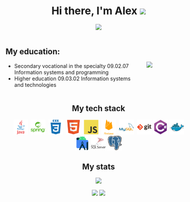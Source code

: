<h1 align="center">
  Hi there, I'm <a target="_blank">Alex</a>
  <img src="https://i.giphy.com/media/v1.Y2lkPTc5MGI3NjExZ2s0am42cWJjdjYxc3pmdTg4ZTE5aW4xcXp5cTN2dGp0dHhycTB0YyZlcD12MV9pbnRlcm5hbF9naWZfYnlfaWQmY3Q9cw/bx3Cvt88j7PtM4SOaS/giphy.gif" width="32" />
</h1>

<p align="center">
  <img src="https://i.giphy.com/media/v1.Y2lkPTc5MGI3NjExcW5wemJzdWxtYjRod29yand3aWkzNDdwand4Njh3bXV3bDdvZXp2aSZlcD12MV9pbnRlcm5hbF9naWZfYnlfaWQmY3Q9cw/SHjOSDkKZ18qOHA5B5/giphy.gif" width="200" />
</p>

<div style="display: flex; align-items: center;">

  <div>
    <h2>My education:</h2>
    <ul>
      <li>Secondary vocational in the specialty 09.02.07 Information systems and programming</li>
      <li>Higher education 09.03.02 Information systems and technologies</li>
    </ul>
  </div>

  <img align="right" src="https://i.giphy.com/media/v1.Y2lkPTc5MGI3NjExYTkxMXZvZ2Jpcmplcnd4Y2phMWFxdGMwYjAwMzIxN3kyOGwzMGM5cSZlcD12MV9pbnRlcm5hbF9naWZfYnlfaWQmY3Q9cw/jzuSsejVh8EYRfdOTz/giphy.gif" width="200" style="margin-left: 20px;" />

</div>

<div style="text-align: center;">
  <h2>My tech stack</h2>
  <div align="center">
    <img src="https://github.com/devicons/devicon/blob/master/icons/java/java-original-wordmark.svg" title="Java" alt="Java" width="40" height="40"/>&nbsp;
    <img src="https://github.com/devicons/devicon/blob/master/icons/spring/spring-original-wordmark.svg" title="Spring" alt="Spring" width="40" height="40"/>&nbsp;
    <img src="https://github.com/devicons/devicon/blob/master/icons/css3/css3-plain-wordmark.svg"  title="CSS3" alt="CSS" width="40" height="40"/>&nbsp;
    <img src="https://github.com/devicons/devicon/blob/master/icons/html5/html5-original.svg" title="HTML5" alt="HTML" width="40" height="40"/>&nbsp;
    <img src="https://github.com/devicons/devicon/blob/master/icons/javascript/javascript-original.svg" title="JavaScript" alt="JavaScript" width="40" height="40"/>&nbsp;
    <img src="https://github.com/devicons/devicon/blob/master/icons/firebase/firebase-plain-wordmark.svg" title="Firebase" alt="Firebase" width="40" height="40"/>&nbsp;
    <img src="https://github.com/devicons/devicon/blob/master/icons/mysql/mysql-original-wordmark.svg" title="MySQL"  alt="MySQL" width="40" height="40"/>&nbsp;
    <img src="https://github.com/devicons/devicon/blob/master/icons/git/git-original-wordmark.svg" title="Git" **alt="Git" width="40" height="40"/>
    <img src="https://github.com/devicons/devicon/blob/master/icons/csharp/csharp-original.svg" title="CSharp" **alt="CSharp" width="40" height="40"/>
    <img src="https://github.com/devicons/devicon/blob/master/icons/docker/docker-original.svg" title="Docker" **alt="Docker" width="40" height="40"/>
    <img src="https://github.com/devicons/devicon/blob/master/icons/androidstudio/androidstudio-original.svg" title="Android-Studio" **alt="Android-Studio" width="40" height="40"/>
    <img src="https://github.com/devicons/devicon/blob/master/icons/microsoftsqlserver/microsoftsqlserver-original-wordmark.svg" title="M Sql Server" **alt="M Sql Server" width="40" height="40"/>
    <img src="https://github.com/devicons/devicon/blob/master/icons/postgresql/postgresql-original.svg" title="Postgre SQL" **alt="Postgre SQL" width="40" height="40"/>
  </div>  
</div>

<div align="center">

  <h2>My stats</h2>

  ![](https://github-profile-summary-cards.vercel.app/api/cards/profile-details?username=AlexVoin04&theme=solarized_dark)

  ![](https://github-profile-summary-cards.vercel.app/api/cards/most-commit-language?username=AlexVoin04&theme=solarized_dark)
  ![](https://github-profile-summary-cards.vercel.app/api/cards/repos-per-language?username=AlexVoin04&theme=solarized_dark)  
</div>

<!--
**AlexVoin04/AlexVoin04** is a ✨ _special_ ✨ repository because its `README.md` (this file) appears on your GitHub profile.

Here are some ideas to get you started:

- 🔭 I’m currently working on ...
- 🌱 I’m currently learning ...
- 👯 I’m looking to collaborate on ...
- 🤔 I’m looking for help with ...
- 💬 Ask me about ...
- 📫 How to reach me: ...
- 😄 Pronouns: ...
- ⚡ Fun fact: ...
-->
